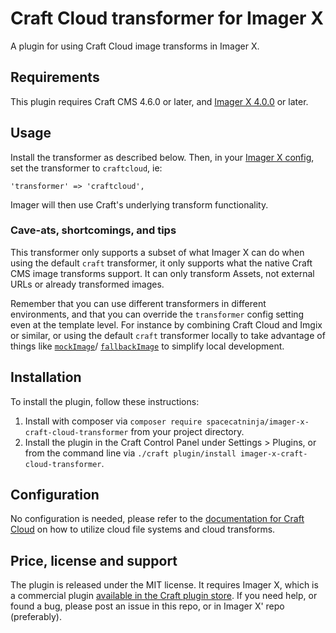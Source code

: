 # Craft Cloud transformer for Imager X

A plugin for using Craft Cloud image transforms in Imager X.   

## Requirements

This plugin requires Craft CMS 4.6.0 or later, and [Imager X 4.0.0](https://github.com/spacecatninja/craft-imager-x/) or later.
 
## Usage

Install the transformer as described below. Then, in your [Imager X config](https://imager-x.spacecat.ninja/configuration.html), 
set the transformer to `craftcloud`, ie:

```
'transformer' => 'craftcloud',
``` 

Imager will then use Craft's underlying transform functionality.

### Cave-ats, shortcomings, and tips

This transformer only supports a subset of what Imager X can do when using the default `craft` transformer, it only supports
what the native Craft CMS image transforms support. It can only transform Assets, not external URLs or already transformed images.

Remember that you can use different transformers in different environments, and that you can override the `transformer` 
config setting even at the template level. For instance by combining Craft Cloud and Imgix or similar, or using the
default `craft` transformer locally to take advantage of things like [`mockImage`](https://imager-x.spacecat.ninja/configuration.html#mockimage-int-string-asset)/
[`fallbackImage`](https://imager-x.spacecat.ninja/configuration.html#fallbackimage-int-string-asset) to simplify 
local development.

## Installation

To install the plugin, follow these instructions:

1. Install with composer via `composer require spacecatninja/imager-x-craft-cloud-transformer` from your project directory.
2. Install the plugin in the Craft Control Panel under Settings > Plugins, or from the command line via `./craft plugin/install imager-x-craft-cloud-transformer`.


## Configuration

No configuration is needed, please refer to the [documentation for Craft Cloud](https://github.com/craftcms/cloud) on how to 
utilize cloud file systems and cloud transforms. 


Price, license and support
---
The plugin is released under the MIT license. It requires Imager X, which is a commercial 
plugin [available in the Craft plugin store](https://plugins.craftcms.com/imager-x). If you 
need help, or found a bug, please post an issue in this repo, or in Imager X' repo (preferably). 
